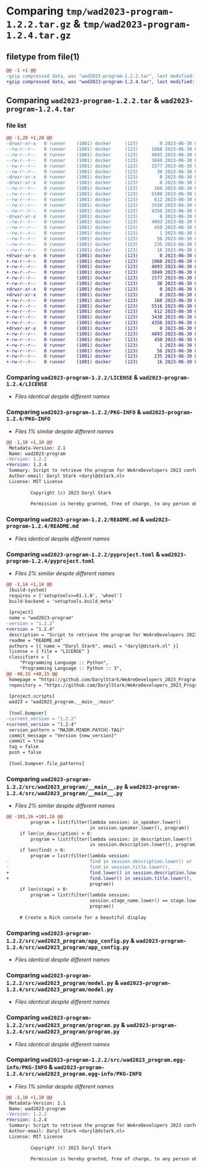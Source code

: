 # Comparing `tmp/wad2023-program-1.2.2.tar.gz` & `tmp/wad2023-program-1.2.4.tar.gz`

## filetype from file(1)

```diff
@@ -1 +1 @@
-gzip compressed data, was "wad2023-program-1.2.2.tar", last modified: Fri Jun 30 08:18:31 2023, max compression
+gzip compressed data, was "wad2023-program-1.2.4.tar", last modified: Fri Jun 30 08:30:40 2023, max compression
```

## Comparing `wad2023-program-1.2.2.tar` & `wad2023-program-1.2.4.tar`

### file list

```diff
@@ -1,20 +1,20 @@
-drwxr-xr-x   0 runner    (1001) docker     (123)        0 2023-06-30 08:18:31.717188 wad2023-program-1.2.2/
--rw-r--r--   0 runner    (1001) docker     (123)     1068 2023-06-30 08:18:21.000000 wad2023-program-1.2.2/LICENSE
--rw-r--r--   0 runner    (1001) docker     (123)     4893 2023-06-30 08:18:31.717188 wad2023-program-1.2.2/PKG-INFO
--rw-r--r--   0 runner    (1001) docker     (123)     3049 2023-06-30 08:18:21.000000 wad2023-program-1.2.2/README.md
--rw-r--r--   0 runner    (1001) docker     (123)     1577 2023-06-30 08:18:21.000000 wad2023-program-1.2.2/pyproject.toml
--rw-r--r--   0 runner    (1001) docker     (123)       38 2023-06-30 08:18:31.717188 wad2023-program-1.2.2/setup.cfg
-drwxr-xr-x   0 runner    (1001) docker     (123)        0 2023-06-30 08:18:31.713189 wad2023-program-1.2.2/src/
-drwxr-xr-x   0 runner    (1001) docker     (123)        0 2023-06-30 08:18:31.717188 wad2023-program-1.2.2/src/wad2023_program/
--rw-r--r--   0 runner    (1001) docker     (123)      168 2023-06-30 08:18:21.000000 wad2023-program-1.2.2/src/wad2023_program/__init__.py
--rw-r--r--   0 runner    (1001) docker     (123)     5500 2023-06-30 08:18:21.000000 wad2023-program-1.2.2/src/wad2023_program/__main__.py
--rw-r--r--   0 runner    (1001) docker     (123)      612 2023-06-30 08:18:21.000000 wad2023-program-1.2.2/src/wad2023_program/app_config.py
--rw-r--r--   0 runner    (1001) docker     (123)     3438 2023-06-30 08:18:21.000000 wad2023-program-1.2.2/src/wad2023_program/model.py
--rw-r--r--   0 runner    (1001) docker     (123)     4356 2023-06-30 08:18:21.000000 wad2023-program-1.2.2/src/wad2023_program/program.py
-drwxr-xr-x   0 runner    (1001) docker     (123)        0 2023-06-30 08:18:31.717188 wad2023-program-1.2.2/src/wad2023_program.egg-info/
--rw-r--r--   0 runner    (1001) docker     (123)     4893 2023-06-30 08:18:31.000000 wad2023-program-1.2.2/src/wad2023_program.egg-info/PKG-INFO
--rw-r--r--   0 runner    (1001) docker     (123)      450 2023-06-30 08:18:31.000000 wad2023-program-1.2.2/src/wad2023_program.egg-info/SOURCES.txt
--rw-r--r--   0 runner    (1001) docker     (123)        1 2023-06-30 08:18:31.000000 wad2023-program-1.2.2/src/wad2023_program.egg-info/dependency_links.txt
--rw-r--r--   0 runner    (1001) docker     (123)       56 2023-06-30 08:18:31.000000 wad2023-program-1.2.2/src/wad2023_program.egg-info/entry_points.txt
--rw-r--r--   0 runner    (1001) docker     (123)      235 2023-06-30 08:18:31.000000 wad2023-program-1.2.2/src/wad2023_program.egg-info/requires.txt
--rw-r--r--   0 runner    (1001) docker     (123)       16 2023-06-30 08:18:31.000000 wad2023-program-1.2.2/src/wad2023_program.egg-info/top_level.txt
+drwxr-xr-x   0 runner    (1001) docker     (123)        0 2023-06-30 08:30:40.983066 wad2023-program-1.2.4/
+-rw-r--r--   0 runner    (1001) docker     (123)     1068 2023-06-30 08:30:29.000000 wad2023-program-1.2.4/LICENSE
+-rw-r--r--   0 runner    (1001) docker     (123)     4893 2023-06-30 08:30:40.983066 wad2023-program-1.2.4/PKG-INFO
+-rw-r--r--   0 runner    (1001) docker     (123)     3049 2023-06-30 08:30:29.000000 wad2023-program-1.2.4/README.md
+-rw-r--r--   0 runner    (1001) docker     (123)     1577 2023-06-30 08:30:29.000000 wad2023-program-1.2.4/pyproject.toml
+-rw-r--r--   0 runner    (1001) docker     (123)       38 2023-06-30 08:30:40.987066 wad2023-program-1.2.4/setup.cfg
+drwxr-xr-x   0 runner    (1001) docker     (123)        0 2023-06-30 08:30:40.979066 wad2023-program-1.2.4/src/
+drwxr-xr-x   0 runner    (1001) docker     (123)        0 2023-06-30 08:30:40.983066 wad2023-program-1.2.4/src/wad2023_program/
+-rw-r--r--   0 runner    (1001) docker     (123)      168 2023-06-30 08:30:29.000000 wad2023-program-1.2.4/src/wad2023_program/__init__.py
+-rw-r--r--   0 runner    (1001) docker     (123)     5516 2023-06-30 08:30:29.000000 wad2023-program-1.2.4/src/wad2023_program/__main__.py
+-rw-r--r--   0 runner    (1001) docker     (123)      612 2023-06-30 08:30:29.000000 wad2023-program-1.2.4/src/wad2023_program/app_config.py
+-rw-r--r--   0 runner    (1001) docker     (123)     3438 2023-06-30 08:30:29.000000 wad2023-program-1.2.4/src/wad2023_program/model.py
+-rw-r--r--   0 runner    (1001) docker     (123)     4356 2023-06-30 08:30:29.000000 wad2023-program-1.2.4/src/wad2023_program/program.py
+drwxr-xr-x   0 runner    (1001) docker     (123)        0 2023-06-30 08:30:40.983066 wad2023-program-1.2.4/src/wad2023_program.egg-info/
+-rw-r--r--   0 runner    (1001) docker     (123)     4893 2023-06-30 08:30:40.000000 wad2023-program-1.2.4/src/wad2023_program.egg-info/PKG-INFO
+-rw-r--r--   0 runner    (1001) docker     (123)      450 2023-06-30 08:30:40.000000 wad2023-program-1.2.4/src/wad2023_program.egg-info/SOURCES.txt
+-rw-r--r--   0 runner    (1001) docker     (123)        1 2023-06-30 08:30:40.000000 wad2023-program-1.2.4/src/wad2023_program.egg-info/dependency_links.txt
+-rw-r--r--   0 runner    (1001) docker     (123)       56 2023-06-30 08:30:40.000000 wad2023-program-1.2.4/src/wad2023_program.egg-info/entry_points.txt
+-rw-r--r--   0 runner    (1001) docker     (123)      235 2023-06-30 08:30:40.000000 wad2023-program-1.2.4/src/wad2023_program.egg-info/requires.txt
+-rw-r--r--   0 runner    (1001) docker     (123)       16 2023-06-30 08:30:40.000000 wad2023-program-1.2.4/src/wad2023_program.egg-info/top_level.txt
```

### Comparing `wad2023-program-1.2.2/LICENSE` & `wad2023-program-1.2.4/LICENSE`

 * *Files identical despite different names*

### Comparing `wad2023-program-1.2.2/PKG-INFO` & `wad2023-program-1.2.4/PKG-INFO`

 * *Files 1% similar despite different names*

```diff
@@ -1,10 +1,10 @@
 Metadata-Version: 2.1
 Name: wad2023-program
-Version: 1.2.2
+Version: 1.2.4
 Summary: Script to retrieve the program for WeAreDevelopers 2023 conference
 Author-email: Daryl Stark <daryl@dstark.nl>
 License: MIT License
         
         Copyright (c) 2023 Daryl Stark
         
         Permission is hereby granted, free of charge, to any person obtaining a copy
```

### Comparing `wad2023-program-1.2.2/README.md` & `wad2023-program-1.2.4/README.md`

 * *Files identical despite different names*

### Comparing `wad2023-program-1.2.2/pyproject.toml` & `wad2023-program-1.2.4/pyproject.toml`

 * *Files 2% similar despite different names*

```diff
@@ -1,14 +1,14 @@
 [build-system]
 requires = ['setuptools>=61.1.0', 'wheel']
 build-backend = 'setuptools.build_meta'
 
 [project]
 name = "wad2023-program"
-version = "1.2.2"
+version = "1.2.4"
 description = "Script to retrieve the program for WeAreDevelopers 2023 conference"
 readme = "README.md"
 authors = [{ name = "Daryl Stark", email = "daryl@dstark.nl" }]
 license = { file = "LICENSE" }
 classifiers = [
     "Programming Language :: Python",
     "Programming Language :: Python :: 3",
@@ -40,15 +40,15 @@
 homepage = "https://github.com/DarylStark/WeAreDevelopers_2023_Program"
 repository = "https://github.com/DarylStark/WeAreDevelopers_2023_Program"
 
 [project.scripts]
 wad23 = "wad2023_program.__main__:main"
 
 [tool.bumpver]
-current_version = "1.2.2"
+current_version = "1.2.4"
 version_pattern = "MAJOR.MINOR.PATCH[-TAG]"
 commit_message = "Version {new_version}"
 commit = true
 tag = false
 push = false
 
 [tool.bumpver.file_patterns]
```

### Comparing `wad2023-program-1.2.2/src/wad2023_program/__main__.py` & `wad2023-program-1.2.4/src/wad2023_program/__main__.py`

 * *Files 2% similar despite different names*

```diff
@@ -101,16 +101,16 @@
         program = list(filter(lambda session: in_speaker.lower()
                               in session.speaker.lower(), program))
     if len(in_description) > 0:
         program = list(filter(lambda session: in_description.lower()
                               in session.description.lower(), program))
     if len(find) > 0:
         program = list(filter(lambda session:
-                              find in session.description.lower() or
-                              find in session.title.lower(),
+                              find.lower() in session.description.lower() or
+                              find.lower() in session.title.lower(),
                               program))
     if len(stage) > 0:
         program = list(filter(lambda session:
                               session.stage_name.lower() == stage.lower(),
                               program))
 
     # Create a Rich console for a beautiful display
```

### Comparing `wad2023-program-1.2.2/src/wad2023_program/app_config.py` & `wad2023-program-1.2.4/src/wad2023_program/app_config.py`

 * *Files identical despite different names*

### Comparing `wad2023-program-1.2.2/src/wad2023_program/model.py` & `wad2023-program-1.2.4/src/wad2023_program/model.py`

 * *Files identical despite different names*

### Comparing `wad2023-program-1.2.2/src/wad2023_program/program.py` & `wad2023-program-1.2.4/src/wad2023_program/program.py`

 * *Files identical despite different names*

### Comparing `wad2023-program-1.2.2/src/wad2023_program.egg-info/PKG-INFO` & `wad2023-program-1.2.4/src/wad2023_program.egg-info/PKG-INFO`

 * *Files 1% similar despite different names*

```diff
@@ -1,10 +1,10 @@
 Metadata-Version: 2.1
 Name: wad2023-program
-Version: 1.2.2
+Version: 1.2.4
 Summary: Script to retrieve the program for WeAreDevelopers 2023 conference
 Author-email: Daryl Stark <daryl@dstark.nl>
 License: MIT License
         
         Copyright (c) 2023 Daryl Stark
         
         Permission is hereby granted, free of charge, to any person obtaining a copy
```

